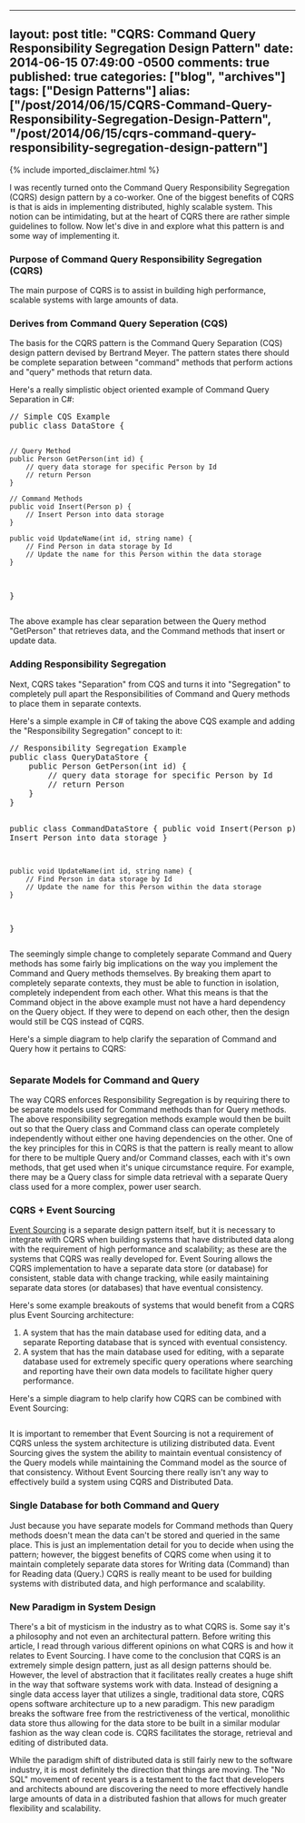   ---
  layout: post
  title: "CQRS: Command Query Responsibility Segregation Design Pattern"
  date: 2014-06-15 07:49:00 -0500
  comments: true
  published: true
  categories: ["blog", "archives"]
  tags: ["Design Patterns"]
  alias: ["/post/2014/06/15/CQRS-Command-Query-Responsibility-Segregation-Design-Pattern", "/post/2014/06/15/cqrs-command-query-responsibility-segregation-design-pattern"]
  ---
<!-- more -->
{% include imported_disclaimer.html %}
<p>I was recently turned onto the Command Query Responsibility Segregation (CQRS) design pattern by a co-worker. One of the biggest benefits of CQRS is that is aids in implementing distributed, highly scalable system. This notion can be intimidating, but at the heart of CQRS there are rather simple guidelines to follow. Now let's dive in and explore what this pattern is and some way of implementing it.</p>
<h3>Purpose of Command Query Responsibility Segregation (CQRS)</h3>
<p>The main purpose of CQRS is to assist in building high performance, scalable systems with large amounts of data.</p>
<h3>Derives from Command Query Seperation (CQS)</h3>
<p>The basis for the CQRS pattern is the Command Query Separation (CQS) design pattern devised by Bertrand Meyer. The pattern states there should be complete separation between "command" methods that perform actions and "query" methods that return data.</p>
<p>Here's a really simplistic object oriented example of Command Query Separation in C#:</p>
<pre class="brush: c-sharp; first-line: 1; tab-size: 4; toolbar: false; ">// Simple CQS Example
public class DataStore {

    // Query Method
    public Person GetPerson(int id) {
        // query data storage for specific Person by Id
        // return Person
    }

    // Command Methods
    public void Insert(Person p) {
        // Insert Person into data storage
    }

    public void UpdateName(int id, string name) {
        // Find Person in data storage by Id
        // Update the name for this Person within the data storage
    }
}</pre>
<p>The above example has clear separation between the Query method "GetPerson" that retrieves data, and the Command methods that insert or update data.</p>
<h3>Adding Responsibility Segregation</h3>
<p>Next, CQRS takes "Separation" from CQS and turns it into "Segregation" to completely pull apart the Responsibilities of Command and Query methods to place them in separate contexts.</p>
<p>Here's a simple example in C# of taking the above CQS example and adding the "Responsibility Segregation" concept to it:</p>
<pre class="brush: c-sharp; first-line: 1; tab-size: 4; toolbar: false; ">// Responsibility Segregation Example
public class QueryDataStore {
    public Person GetPerson(int id) {
        // query data storage for specific Person by Id
        // return Person
    }
}

public class CommandDataStore {
    public void Insert(Person p) {
        // Insert Person into data storage
    }

    public void UpdateName(int id, string name) {
        // Find Person in data storage by Id
        // Update the name for this Person within the data storage
    }
}</pre>
<p>The seemingly simple change to completely separate Command and Query methods has some fairly big implications on the way you implement the Command and Query methods themselves. By breaking them apart to completely separate contexts, they must be able to function in isolation, completely independent from each other. What this means is that the Command object in the above example must not have a hard dependency on the Query object. If they were to depend on each other, then the design would still be CQS instead of CQRS.</p>
<p>Here's a simple diagram to help clarify the separation of Command and Query how it pertains to CQRS:</p>
<p><img src="/image.axd?picture=%2f2014%2f06%2fCQRS-Diagram.png" alt="" /></p>
<h3>Separate Models for Command and Query</h3>
<p>The way CQRS enforces Responsibility Segregation is by requiring there to be separate models used for Command methods than for Query methods. The above responsibility segregation methods example would then be built out so that the Query class and Command class can operate completely independently without either one having dependencies on the other. One of the key principles for this in CQRS is that the pattern is really meant to allow for there to be multiple Query and/or Command classes, each with it's own methods, that get used when it's unique circumstance require. For example, there may be a Query class for simple data retrieval with a separate Query class used for a more complex, power user search.</p>
<h3>CQRS + Event Sourcing</h3>
<p><a href="http://martinfowler.com/eaaDev/EventSourcing.html">Event Sourcing</a> is a separate design pattern itself, but it is necessary to integrate with CQRS when building systems that have distributed data along with the requirement of high performance and scalability; as these are the systems that CQRS was really developed for. Event Souring allows the CQRS implementation to have a separate data store (or database) for consistent, stable data with change tracking, while easily maintaining separate data stores (or databases) that have eventual consistency.</p>
<p>Here's some example breakouts of systems that would benefit from a CQRS plus Event Sourcing architecture:</p>
<ol>
<li>A system that has the main database used for editing data, and a separate Reporting database that is synced with eventual consistency.</li>
<li>A system that has the main database used for editing, with a separate database used for extremely specific query operations where searching and reporting have their own data models to facilitate higher query performance.</li>
</ol>
<p>Here's a simple diagram to help clarify how CQRS can be combined with Event Sourcing:</p>
<p><img src="/image.axd?picture=%2f2014%2f06%2fCQRS-Diagram-Plus-Event-Sourcing.png" alt="" /></p>
<p>It is important to remember that Event Sourcing is not a requirement of CQRS unless the system architecture is utilizing distributed data. Event Sourcing gives the system the ability to maintain eventual consistency of the Query models while maintaining the Command model as the source of that consistency. Without Event Sourcing there really isn't any way to effectively build a system using CQRS and Distributed Data.</p>
<h3>Single Database for both Command and Query</h3>
<p>Just because you have separate models for Command methods than Query methods doesn't mean the data can't be stored and queried in the same place. This is just an implementation detail for you to decide when using the pattern; however, the biggest benefits of CQRS come when using it to maintain completely separate data stores for Writing data (Command) than for Reading data (Query.) CQRS is really meant to be used for building systems with distributed data, and high performance and scalability.</p>
<h3>New Paradigm in System Design</h3>
<p>There's a bit of mysticism in the industry as to what CQRS is. Some say it's a philosophy and not even an architectural pattern. Before writing this article, I read through various different opinions on what CQRS is and how it relates to Event Sourcing. I have come to the conclusion that CQRS is an extremely simple design pattern, just as all design patterns should be. However, the level of abstraction that it facilitates really creates a huge shift in the way that software systems work with data. Instead of designing a single data access layer that utilizes a single, traditional data store, CQRS opens software architecture up to a new paradigm. This new paradigm breaks the software free from the restrictiveness of the vertical, monolithic data store thus allowing for the data store to be built in a similar modular fashion as the way clean code is. CQRS facilitates the storage, retrieval and editing of distributed data.</p>
<p>While the paradigm shift of distributed data is still fairly new to the software industry, it is most definitely the direction that things are moving. The "No SQL" movement of recent years is a testament to the fact that developers and architects abound are discovering the need to more effectively handle large amounts of data in a distributed fashion that allows for much greater flexibility and scalability.</p>
